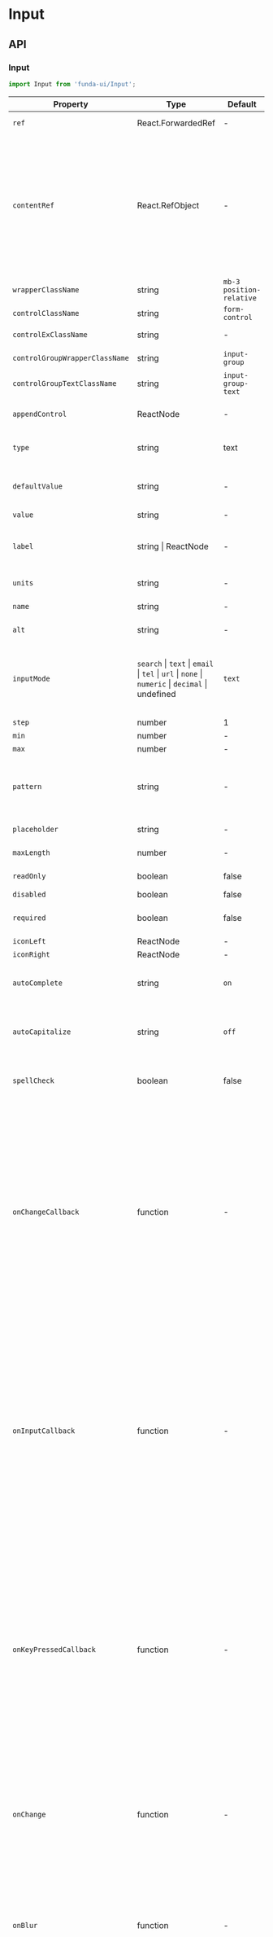 # Input


## API

### Input
```js
import Input from 'funda-ui/Input';
```
| Property | Type | Default | Description | Required |
| --- | --- | --- | --- | --- |
| `ref` | React.ForwardedRef | - | It is the return element of this component.  | - |
| `contentRef` | React.RefObject | - | It exposes the following methods:  <br /> <ol><li>`contentRef.current.control()`</li><li>`contentRef.current.clear(() => { console.log('callback') })`</li><li>`contentRef.current.set('test value', () => { console.log('callback') })`</li></ol> <blockquote>DO NOT USE it in the `onChange` of this component, otherwise it will cause infinite rendering</blockquote>| - |
| `wrapperClassName` | string | `mb-3 position-relative` | The class name of the control wrapper. | - |
| `controlClassName` | string | `form-control` | The class name of the control. | - |
| `controlExClassName` | string | - | The extended class name of `controlClassName`. | - |
| `controlGroupWrapperClassName` | string | `input-group` | The class name of the control group wrapper. | - |
| `controlGroupTextClassName` | string | `input-group-text` | The class name of the control group text. | - |
| `appendControl` | ReactNode  | - | An extension of the same level as \<input \>, usually used to placeholder of some elements | - |
| `type` | string | text | The type of input. Such as \<input type="text" name="name"\> gives a text box. | - |
| `defaultValue` | string | - | Specifies the default value of the component. It does not re-render the component because the incoming value changes. | - |
| `value` | string | - | Set a default value for this control | - |
| `label` | string \| ReactNode | - | It is used to specify a label for an element of a form.<blockquote>Support html tags</blockquote> | - |
| `units` | string | - | Specify a unit identification string. Such as `em`, `px`, and so on. | - |
| `name` | string | - | Name is not deprecated when used with form fields. | - |
| `alt` | string | - | An HTML form with an image that represents the submit button. | - |
| `inputMode` | `search` \| `text` \| `email` \| `tel` \| `url` \| `none` \| `numeric` \| `decimal` \| undefined | `text` | The inputmode global attribute is an enumerated attribute that hints at the type of data that might be entered by the user while editing the element or its contents. This allows a browser to display an appropriate virtual keyboard. | - |
| `step` | number | 1 | Specified legal number intervals. | - |
| `min` | number | - | The minimum value to accept | - |
| `max` | number | - | The maximum value to accept | - |
| `pattern` | string | - | The pattern attribute specifies a regular expression that the \<input \> element's value is checked against on form submission. such as `(?=.*\d)(?=.*[a-z])(?=.*[A-Z]).{8,}` | - |
| `placeholder` | string | - |  Specifies a short hint that describes. | - |
| `maxLength` | number | - | Defines the maximum number of characters | - |
| `readOnly` | boolean | false | When present, it specifies that this component field is read-only. | - |
| `disabled` | boolean | false | Whether it is disabled | - |
| `required` | boolean | false | When present, it specifies that a field must be filled out before submitting the form. | - |
| `iconLeft` | ReactNode  | - | Set the left icon of this control | - |
| `iconRight` | ReactNode  | - | Set the right icon of this control | - |
| `autoComplete` | string  | `on` | The autocomplete attribute provides a hint to the user agent specifying how to, or indeed whether to, prefill a form control. | - |
| `autoCapitalize` | string  | `off` | The autocapitalize property of the HTMLElement interface represents the element's capitalization behavior for user input. | - |
| `spellCheck` | boolean  | false | The spellcheck global attribute is an enumerated attribute that defines whether the element may be checked for spelling errors. | - |
| `onChangeCallback` | function  | - | Return value from `onChangeCallback` property to format the data of the control element, which will match the data structure of the component.  It returns two callback values. <br /> <ol><li>The first is the Control Event (**Event**)</li><li>The last is the control (**HTML Element**)</li></ol><br />At the same time it returns the Control Event, you will use this function and use the `return` keyword to return a new value. <blockquote>It fires when focus is lost. If return is not set, it will not return.</blockquote> | - |
| `onInputCallback` | function  | - | Return value from `onInputCallback` property to format the data of the control element, which will match the data structure of the component.  It returns two callback values. <br /> <ol><li>The first is the Control Event (**Event**)</li><li>The last is the control (**HTML Element**)</li></ol><br />At the same time it returns the Control Event, you will use this function and use the `return` keyword to return a new value. <blockquote>It fires in real time as the user enters. If return is not set, it will not return.</blockquote> | - |
| `onKeyPressedCallback` | function  | - | Return value from `onKeyPressedCallback` property to format the data of the control element, which will match the data structure of the component.  It returns two callback values. <br /> <ol><li>The first is the Control Event (**Event**)</li><li>The last is the control (**HTML Element**)</li></ol><br />At the same time it returns the Control Event, you will use this function and use the `return` keyword to return a new value. <blockquote>It fires when the keyboard is pressed. If return is not set, it will not return.</blockquote> | - |
| `onChange` | function  | - | Call a function when the value of an HTML element is changed. It returns three callback values. <br /> <ol><li>The first is the Control Event (**Event**)</li><li>The second is the composition event (**Boolean**)</li><li>The last is the control (**HTML Element**)</li></ol>  | - |
| `onBlur` | function  | - | Call a function when a user leaves an form field. It returns three callback values. <br /> <ol><li>The first is the Control Event (**Event**)</li><li>The second is the composition event (**Boolean**)</li><li>The last is the control (**HTML Element**)</li></ol> | - |
| `onFocus` | function  | - | Call a function when an form field gets focus. It returns three callback values. <br /> <ol><li>The first is the Control Event (**Event**)</li><li>The second is the composition event (**Boolean**)</li><li>The last is the control (**HTML Element**)</li></ol> | - |
| `onPressEnter` | function  | - | The callback function that is triggered when Enter key is pressed. It returns two callback values. <br /> <ol><li>The first is the Control Event (**Event**)</li><li>The last is the control (**HTML Element**)</li></ol> | - |


It accepts all props which this control support. Such as `style`, `data-*`, `tabIndex`, `id`, and so on.

## Examples

```js
import React from "react";
import Input from 'funda-ui/Input';

export default () => {

    function handleChange(e, onComposition) {

        let temp = e.target.value;
        if (!onComposition) {
            console.log(temp);
        }
    }

    return (
        <>
            <Input
                placeholder="String"
                name="name"
                label="String"
                onChange={handleChange}
                iconRight={<><i className="fa fa-arrow-up" aria-hidden="true"></i></>}
                required
                disabled
            />

            <Input
                name="name"
                label="String"
                onInputCallback={(e) => {                                                             
                    // only numeric
                    if (isNaN(e.target.value)) return '0';
                    const newVal = e.target.value.replace(/[^0-9.]/g, '');
                    return newVal;
                }}
            />



            <Input
                name="name"
                onChangeCallback={(e) => {
                    // only numeric
                    if (isNaN(e.target.value)) return '0';
                    const newVal = e.target.value.replace(/[^0-9.]/g, '');
                    return newVal;
                }}
            />




        </>
    );
}
```

## No spacing

```js
import React from "react";
import Input from 'funda-ui/Input';

export default () => {


    return (
        <>

            <Input
                ...
                wrapperClassName="position-relative"
                ...
            />

             <Input
                ...
                wrapperClassName=""
                ...
            />

        </>
    );
}
```




## Date or DateTime

```js
import React from "react";
import Input from 'funda-ui/Input';

export default () => {

    return (
        <>


            <Input
                name="name"
                label="Date"
                type="date"
                step={1}
            /> 

            <Input
                name="name"
                label="DateTime"
                type="datetime-local"
                onFocus={(e) => {
                    e.target.setAttribute("max", new Date().toISOString().split("T")[0] + 'T00:00');
                }}
                step={1}
            /> 

            <Input
                name="name"
                label="DateTime"
                type="datetime-local"
                step={60}
                onInputCallback={(e) => {
                    // yyyy-MM-dd HH:mm
                    const date = new Date(e.target.value);
                    const padZero = (num: number): string => {
                        return num < 10 ? '0' + num : num.toString();
                    };
                    const year = date.getFullYear();
                    const month = padZero(date.getMonth() + 1);
                    const day = padZero(date.getDate());
                    const hours = padZero(date.getHours());
                    const minutes = padZero(date.getMinutes());
                    const res = `${year}-${month}-${day} ${hours}:${minutes}`;
                    return res;
                }}
            /> 


            <Input
                name="name"
                label="Time"
                type="time"
                step={60}
            />



        </>
    );
}
```




## Asynchronous Usage


```js
import React, { useEffect, useState } from "react";
import Input from 'funda-ui/Input';

export default () => {

    const [inputValue, setInputValue] = useState('');

    function handleChange(e) {
        setInputValue(e.target.value);
    }

    useEffect(() => {
       setInputValue('default');
    }, []);


    return (
        <>
            <Input
                value={inputValue}
                name="name"
                onChange={handleChange}
            />

        </>
    );
}
```



## Implement independent time elements

```css
.input-group:not(.has-left-content) {
    .demo {
        left: 0.5rem;
    }
}

.demo {
    display: inline-block;
    position: relative;
    width: 100%;
    position: absolute;
    top: 50%;
    left: 0;
    z-index: 1;
    transform: translateY(-50%);
    margin-left: .5rem;

    > input {
        padding: 0 !important;
        margin: 0 !important;
        border: none;
        background: transparent;
        box-shadow: none;
        border: none;
        width: 1.25rem;

        &:focus {
            outline: none;
            border: none;
            box-shadow: none;
            background: none;
        }
    }

    .demo--year {
        width: 2.5rem;
    }
    
}



```


```js
import React from "react";
import Input from 'funda-ui/Input';

export default () => {

    return (
        <>

            <Input
                name="name"
                label="DateTime Custom"
                type="text"
                appendControl={<>
                    <div className="demo">

                        <input
                            tabIndex={-1}
                            className="demo--year"
                            value="2024"
                            onChange={(e: any) => {

                            }}
                        />
                        -
                        <input
                            tabIndex={-1}
                            className="demo--month"
                            value="03"
                            onChange={(e: any) => {

                            }}
                        />
                        -
                        <input
                            tabIndex={-1}
                            className="demo--day"
                            value="15"
                            onChange={(e: any) => {

                            }}
                        />
                        &nbsp;
                        <input
                            tabIndex={-1}
                            className="demo--hours"
                            value="18"
                            onChange={(e: any) => {

                            }}
                        />
                        :
                        <input
                            tabIndex={-1}
                            className="demo--minutes"
                            value="15"
                            onChange={(e: any) => {

                            }}
                        />
                        :
                        <input
                            tabIndex={-1}
                            className="demo--seconds"
                            value="00"
                            onChange={(e: any) => {

                            }}
                        />

                    </div>
                </>}
            /> 


        </>
    );
}
```




## Use the exposed method to assign and empty

Lets you callback the handle exposed as attribute `contentRef`.


```js
import React, { useRef } from 'react';
import Input from 'funda-ui/Input';


export default () => {

    const conRef = useRef<any>(null);

    return (


        <>

            <button
                type="button" 
                onClick={(e: React.MouseEvent) => {
                    if (conRef.current) conRef.current.clear();
                }}
            >Set Empty Value</button>

            <button
                type="button" 
                onClick={(e: React.MouseEvent) => {
                    if (conRef.current) conRef.current.set('new value', () => { console.log('callback') });
                }}
            >Set Custom Value</button>


            <Input
                contentRef={conRef}
                name="name"
            />


        </>
    )
}
```


**Using \<Array\>**

```js
import React, { useRef } from 'react';
import Input from 'funda-ui/Input';


export default () => {

    const conRef = useRef<any[]>([]);

    return (


        <>

            <button
                type="button" 
                onClick={(e: React.MouseEvent) => {
                    if (conRef.current) {
                        conRef.current.forEach((obj: any) => {
                            obj.clear();
                        });
                    }
                }}
            >Set Empty Value</button>

            <button
                type="button" 
                onClick={(e: React.MouseEvent) => {
                    
                    if (conRef.current) {
                        conRef.current.forEach((obj: any, i: number) => {
                            obj.set('new value__' + i);
                        });
                    }
                }}
            >Set Custom Value</button>


            <Input
                contentRef={(node: any) => {
                    if (node) {
                        conRef.current[0] = node;
                    }
                }}
                name="name1"
            />

            <Input
                contentRef={(node: any) => {
                    if (node) {
                        conRef.current[1] = node;
                    }
                }}
                name="name2"
            />


            <Input
                contentRef={(node: any) => {
                    if (node) {
                        conRef.current[2] = node;
                    }
                }}
                name="name2"
            />


        </>
    )
}
```




## Complex use of popup and default value

Lets you callback the handle exposed as attribute `contentRef`.


```js
 import React, { useState, useRef } from 'react';

 // bootstrap components
 import ModalDialog from 'funda-ui/ModalDialog';
import Input from 'funda-ui/Input';

export default () => {

    const conRef = useRef<any>(null);
    const [show, setShow] = useState<boolean>(false);
    const [userContent, setUserContent] = useState<string>('');

    return (


        <>
      
            <button
                type="button" 
                onClick={(e: React.MouseEvent) => {
                    setShow(true);
                }}
            >Open Input Popup</button>


         
            {/*<!-- EDIT INFO -->*/}
            <ModalDialog
                show={show}
                heading="TEST"
                triggerClassName=""
                triggerContent=""
                closeBtnClassName="btn btn-secondary"
                closeBtnLabel="Cancel"
                submitBtnClassName="btn btn-primary"
                submitBtnLabel="Confirm"
                onOpen={() => {
                    // if (conRef.current) conRef.current.set('my default value here', () => { console.log('callback') });
                }}
                onClose={(e) => {

                    // Modifying React State can ensure that the window content is updated in real time
                    setTimeout(() => {
                        setShow(false);
                    }, 350);

                }}
                onSubmit={(e, closewin, data) => {
                    if (e === null) return;


                    closewin();

                    setTimeout(() => {
                        setUserContent('');
                        if (conRef.current) conRef.current.clear();
                        setShow(false);
                    }, 350);


                    // do something 
                    alert(userContent);


                }}
            >

                <Input
                    contentRef={conRef}
                    name="name"
                    onChange={(e) => {
                        setUserContent(e.target.value);
                    }}
                />
                

            </ModalDialog>
            {/*<!-- /EDIT INFOD -->*/}




        </>
    )
}
```




## Safe Asynchronous Example

When a `useState()` in a child component changes state, it will cause the entire parent component to re-render, resulting in invalidation such as **checkbox**.

At this time, we need to use `useMemo()` to wrap this subcomponent to avoid problems caused when the child component triggers a method of `useState()` of the parent component.



```js
import React, { useState, useMemo } from "react";
import Input from 'funda-ui/Input';

// DO NOT move `useMemo` to component
function MemoInput(props: any) {
    const {val, callback} = props;
    return useMemo(() => {
        return <Input 
                name="name"
                value={val}
                onChange={(e) => {
                    callback(e.target.value);
                }}
            />

    }, []);
}

export default () => {

    const [myInput, setMyInput] = useState('value-3');  // default value is label value

    return (
        <>
          
            <MemoInput 
                val={"value-3"} 
                name="name"
                callback={setMyInput} 
            />
            
            
        </>
    );
}

```